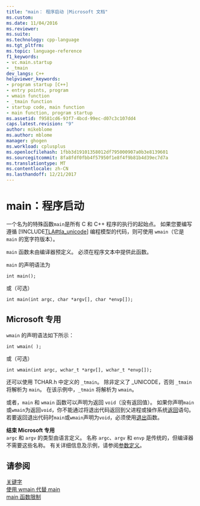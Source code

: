 ```yaml
---
title: "main： 程序启动 |Microsoft 文档"
ms.custom: 
ms.date: 11/04/2016
ms.reviewer: 
ms.suite: 
ms.technology: cpp-language
ms.tgt_pltfrm: 
ms.topic: language-reference
f1_keywords:
- vc.main.startup
- _tmain
dev_langs: C++
helpviewer_keywords:
- program startup [C++]
- entry points, program
- wmain function
- _tmain function
- startup code, main function
- main function, program startup
ms.assetid: f9581cd6-93f7-4bcd-99ec-d07c3c107dd4
caps.latest.revision: "9"
author: mikeblome
ms.author: mblome
manager: ghogen
ms.workload: cplusplus
ms.openlocfilehash: 1fbb3d19101358012df795000907a0b3e8139601
ms.sourcegitcommit: 8fa8fdf0fbb4f57950f1e8f4f9b81b4d39ec7d7a
ms.translationtype: MT
ms.contentlocale: zh-CN
ms.lasthandoff: 12/21/2017
---
```

# <a name="main-program-startup"></a>main：程序启动
一个名为的特殊函数`main`是所有 C 和 C++ 程序的执行的起始点。 如果您要编写遵循 [!INCLUDE[TLA#tla_unicode](../atl-mfc-shared/reference/includes/tlasharptla_unicode_md.md)] 编程模型的代码，则可使用 `wmain`（它是 `main` 的宽字符版本）。  
  
 `main` 函数未由编译器预定义。 必须在程序文本中提供此函数。  
  
 `main` 的声明语法为  
  
```  
int main();  
```  
  
 或（可选）  
  
```  
int main(int argc, char *argv[], char *envp[]);  
```  
  
## <a name="microsoft-specific"></a>Microsoft 专用  
 `wmain` 的声明语法如下所示：  
  
```  
int wmain( );  
```  
  
 或（可选）  
  
```  
int wmain(int argc, wchar_t *argv[], wchar_t *envp[]);  
```  
  
 还可以使用 TCHAR.h 中定义的 `_tmain`。 除非定义了 _UNICODE，否则 `_tmain` 将解析为 `main`。 在该示例中，`_tmain` 将解析为 `wmain`。  
  
 或者，`main` 和 `wmain` 函数可以声明为返回 `void`（没有返回值）。 如果你声明`main`或`wmain`为返回`void`，你不能通过将退出代码返回到父进程或操作系统[返回](../cpp/return-statement-in-program-termination-cpp.md)语句。 若要返回退出代码时`main`或`wmain`声明为`void`，必须使用[退出](../cpp/exit-function.md)函数。  
  
**结束 Microsoft 专用**  
 `argc` 和 `argv` 的类型由语言定义。 名称 `argc`、`argv` 和 `envp` 是传统的，但编译器不需要这些名称。 有关详细信息及示例，请参阅[参数定义](../cpp/argument-definitions.md)。  
  
## <a name="see-also"></a>请参阅  
 [关键字](../cpp/keywords-cpp.md)   
 [使用 wmain 代替 main](../cpp/using-wmain-instead-of-main.md)   
 [main 函数限制](../cpp/main-function-restrictions.md)